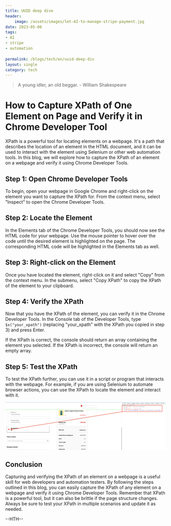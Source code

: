 ```yaml
---
title: UUID deep dive
header:
    image: /assets/images/let-AI-to-manage-stripe-payment.jpg
date: 2023-05-08
tags:
- AI
- stripe
- automation

permalink: /blogs/tech/en/uuid-deep-div
layout: single
category: tech
---
```

> A young idler, an old beggar. - William Shakespeare


# How to Capture XPath of One Element on Page and Verify it in Chrome Developer Tool

XPath is a powerful tool for locating elements on a webpage. It's a path that describes the location of an element in the HTML document, and it can be used to interact with the element using Selenium or other web automation tools. In this blog, we will explore how to capture the XPath of an element on a webpage and verify it using Chrome Developer Tools.

## Step 1: Open Chrome Developer Tools

To begin, open your webpage in Google Chrome and right-click on the element you want to capture the XPath for. From the context menu, select "Inspect" to open the Chrome Developer Tools.

## Step 2: Locate the Element

In the Elements tab of the Chrome Developer Tools, you should now see the HTML code for your webpage. Use the mouse pointer to hover over the code until the desired element is highlighted on the page. The corresponding HTML code will be highlighted in the Elements tab as well.

## Step 3: Right-click on the Element

Once you have located the element, right-click on it and select "Copy" from the context menu. In the submenu, select "Copy XPath" to copy the XPath of the element to your clipboard.

## Step 4: Verify the XPath

Now that you have the XPath of the element, you can verify it in the Chrome Developer Tools. In the Console tab of the Developer Tools, type `$x("your_xpath")` (replacing "your_xpath" with the XPath you copied in step 3) and press Enter.

If the XPath is correct, the console should return an array containing the element you selected. If the XPath is incorrect, the console will return an empty array.

## Step 5: Test the XPath

To test the XPath further, you can use it in a script or program that interacts with the webpage. For example, if you are using Selenium to automate browser actions, you can use the XPath to locate the element and interact with it.

![img.png](/assets/images/xpath-chrome.png)


## Conclusion

Capturing and verifying the XPath of an element on a webpage is a useful skill for web developers and automation testers. By following the steps outlined in this blog, you can easily capture the XPath of any element on a webpage and verify it using Chrome Developer Tools. Remember that XPath is a powerful tool, but it can also be brittle if the page structure changes. Always be sure to test your XPath in multiple scenarios and update it as needed.

--HTH--
